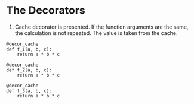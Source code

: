 # **The Decorators**

1. Cache decorator is presented. If the function arguments are the same, the calculation is not repeated. 
The value is taken from the cache. 
```
@decor_cache
def f_1(a, b, c):
    return a * b * c

@decor_cache
def f_2(a, b, c):
    return a * b * c

@decor_cache
def f_3(a, b, c):
    return a * b * c
```